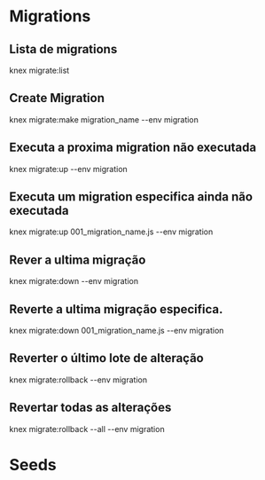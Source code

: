 # Migrations

## Lista de migrations

knex migrate:list

## Create Migration

knex migrate:make migration_name --env migration

## Executa a proxima migration não executada

knex migrate:up --env migration

## Executa um migration especifica ainda não executada

knex migrate:up 001_migration_name.js --env migration

## Rever a ultima migração

knex migrate:down --env migration

## Reverte a ultima migração especifica.

knex migrate:down 001_migration_name.js --env migration

## Reverter o último lote de alteração

knex migrate:rollback --env migration

## Revertar todas as alterações

knex migrate:rollback --all --env migration

# Seeds
